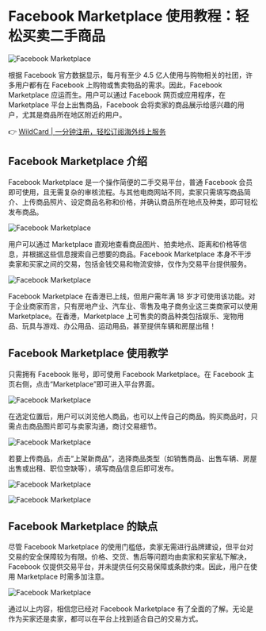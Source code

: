 # Facebook Marketplace 使用教程：轻松买卖二手商品

![Facebook Marketplace](https://bbtdd.com/img/660091986.webp)

根据 Facebook 官方数据显示，每月有至少 4.5 亿人使用与购物相关的社团，许多用户都有在 Facebook 上购物或售卖物品的需求。因此，Facebook Marketplace 应运而生。用户可以通过 Facebook 网页或应用程序，在 Marketplace 平台上出售商品，Facebook 会将卖家的商品展示给感兴趣的用户，尤其是商品所在地区附近的用户。

👉 [WildCard | 一分钟注册，轻松订阅海外线上服务](https://bbtdd.com/WildCard)

## Facebook Marketplace 介绍

Facebook Marketplace 是一个操作简便的二手交易平台，普通 Facebook 会员即可使用，且无需复杂的审核流程。与其他电商网站不同，卖家只需填写商品简介、上传商品照片、设定商品名称和价格，并确认商品所在地点及种类，即可轻松发布商品。

![Facebook Marketplace](https://bbtdd.com/img/52905691831998.webp)

用户可以通过 Marketplace 直观地查看商品图片、拍卖地点、距离和价格等信息，并根据这些信息搜索自己想要的商品。Facebook Marketplace 本身不干涉卖家和买家之间的交易，包括金钱交易和物流安排，仅作为交易平台提供服务。

![Facebook Marketplace](https://bbtdd.com/img/93585885211794.webp)

Facebook Marketplace 在香港已上线，但用户需年满 18 岁才可使用该功能。对于企业商家而言，只有房地产业、汽车业、零售及电子商务业这三类商家可以使用 Marketplace。在香港，Marketplace 上可售卖的商品种类包括娱乐、宠物用品、玩具与游戏、办公用品、运动用品，甚至提供车辆和房屋出租！

## Facebook Marketplace 使用教学

只需拥有 Facebook 账号，即可使用 Facebook Marketplace。在 Facebook 主页右侧，点击“Marketplace”即可进入平台界面。

![Facebook Marketplace](https://bbtdd.com/img/6346424155443386.webp)

在选定位置后，用户可以浏览他人商品，也可以上传自己的商品。购买商品时，只需点击商品图片即可与卖家沟通，商讨交易细节。

![Facebook Marketplace](https://bbtdd.com/img/59522265.webp)

若要上传商品，点击“上架新商品”，选择商品类型（如销售商品、出售车辆、房屋出售或出租、职位空缺等），填写商品信息后即可发布。

![Facebook Marketplace](https://bbtdd.com/img/1961901287921477.webp)

![Facebook Marketplace](https://bbtdd.com/img/148464180271.webp)

## Facebook Marketplace 的缺点

尽管 Facebook Marketplace 的使用门槛低，卖家无需进行品牌建设，但平台对交易的安全保障较为有限。价格、交货、售后等问题均由卖家和买家私下解决，Facebook 仅提供交易平台，并未提供任何交易保障或条款约束。因此，用户在使用 Marketplace 时需多加注意。

![Facebook Marketplace](https://bbtdd.com/img/591947774464.webp)

通过以上内容，相信您已经对 Facebook Marketplace 有了全面的了解。无论是作为买家还是卖家，都可以在平台上找到适合自己的交易方式。